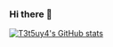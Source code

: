 ### Hi there 👋

[![T3t5uy4's GitHub stats](https://github-readme-stats.vercel.app/api?username=T3t5uy4)](https://github.com/T3t5uy4/github-readme-stats)

<!--
**T3t5uy4/T3t5uy4** is a ✨ _special_ ✨ repository because its `README.md` (this file) appears on your GitHub profile.

Here are some ideas to get you started:

- 🔭 I’m currently working on ...
- 🌱 I’m currently learning ...
- 👯 I’m looking to collaborate on ...
- 🤔 I’m looking for help with ...
- 💬 Ask me about ...
- 📫 How to reach me: ...
- 😄 Pronouns: ...
- ⚡ Fun fact: ...
-->

